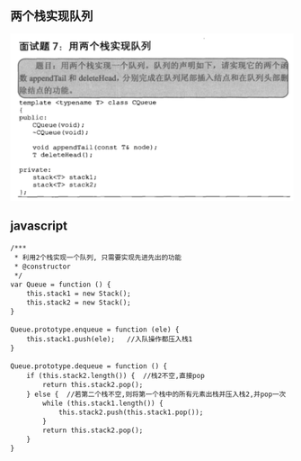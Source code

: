 ## 两个栈实现队列

![两个栈实现队列](./images/question-7.png)


## javascript

    /***
     * 利用2个栈实现一个队列, 只需要实现先进先出的功能
     * @constructor
     */
    var Queue = function () {
        this.stack1 = new Stack();
        this.stack2 = new Stack();
    }
    
    Queue.prototype.enqueue = function (ele) {
        this.stack1.push(ele);   //入队操作都压入栈1
    }
    
    Queue.prototype.dequeue = function () {
        if (this.stack2.length()) {  //栈2不空,直接pop
            return this.stack2.pop();
        } else {  //若第二个栈不空,则将第一个栈中的所有元素出栈并压入栈2,并pop一次
            while (this.stack1.length()) {
                this.stack2.push(this.stack1.pop());
            }
            return this.stack2.pop();
        }
    }
